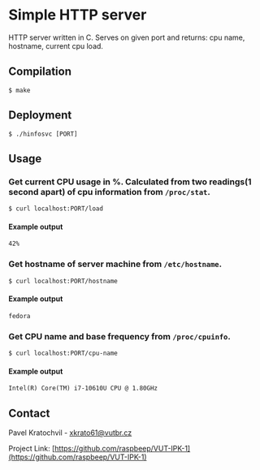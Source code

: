 # Simple HTTP server    

HTTP server written in C. Serves on given port and returns: cpu name, hostname, current cpu load.

## Compilation

```
$ make
```

## Deployment

```
$ ./hinfosvc [PORT]
```

## Usage

### Get current CPU usage in %. Calculated from two readings(1 second apart) of cpu information from `/proc/stat`.
```
$ curl localhost:PORT/load
```
#### Example output
``
42%
``

### Get hostname of server machine from `/etc/hostname`.
```
$ curl localhost:PORT/hostname
```
#### Example output
``
fedora
``

### Get CPU name and base frequency from `/proc/cpuinfo`.
```
$ curl localhost:PORT/cpu-name
```
#### Example output
``
Intel(R) Core(TM) i7-10610U CPU @ 1.80GHz
``

## Contact

Pavel Kratochvil - xkrato61@vutbr.cz

Project Link: [https://github.com/raspbeep/VUT-IPK-1](https://github.com/raspbeep/VUT-IPK-1)

